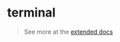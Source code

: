 # terminal

> See more at the [extended docs](https://docs.digital-alchemy.app/05-Terminal/%F0%9F%A7%AD-Terminal-Overview)
